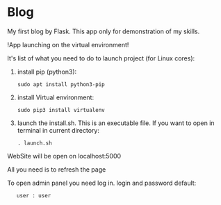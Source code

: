# Blog
My first blog by Flask. This app only for demonstration of my skills.

!App launching on the virtual environment!

It's list of what you need to do to launch project (for Linux cores):
1. install pip (python3):
    
       sudo apt install python3-pip
    
2. install Virtual environment:

       sudo pip3 install virtualenv
    
3. launch the install.sh. This is an executable file. 
If you want to open in terminal in current directory:

       . launch.sh

WebSite will be open on localhost:5000

All you need is to refresh the page

To open admin panel you need log in. 
login and password default:

       user : user
